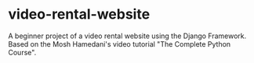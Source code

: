 # video-rental-website
A beginner project of a video rental website using the Django Framework. Based on the Mosh Hamedani's video tutorial "The Complete Python Course".
